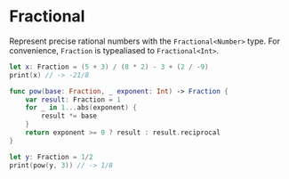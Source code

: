 # Fractional

Represent precise rational numbers with the `Fractional<Number>` type. For convenience, `Fraction` is typealiased to `Fractional<Int>`.

```swift
let x: Fraction = (5 + 3) / (8 * 2) - 3 + (2 / -9)
print(x) // -> -21/8

func pow(base: Fraction, _ exponent: Int) -> Fraction {
    var result: Fraction = 1
    for _ in 1...abs(exponent) {
        result *= base
    }
    return exponent >= 0 ? result : result.reciprocal
}

let y: Fraction = 1/2
print(pow(y, 3)) // -> 1/8
```

